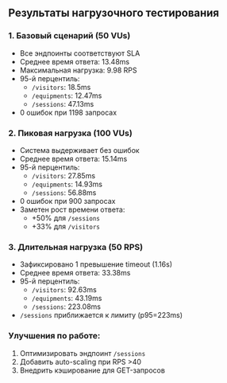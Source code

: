 ## Результаты нагрузочного тестирования

### 1. Базовый сценарий (50 VUs)
- Все эндпоинты соответствуют SLA
- Среднее время ответа: 13.48ms
- Максимальная нагрузка: 9.98 RPS
- 95-й перцентиль:
  - `/visitors`: 18.5ms
  - `/equipments`: 12.47ms
  - `/sessions`: 47.13ms
- 0 ошибок при 1198 запросах

### 2. Пиковая нагрузка (100 VUs)
- Система выдерживает без ошибок
- Среднее время ответа: 15.14ms
- 95-й перцентиль:
   - `/visitors`: 27.85ms
   - `/equipments`: 14.93ms
   - `/sessions`: 56.88ms
- 0 ошибок при 900 запросах
- Заметен рост времени ответа:
  - +50% для `/sessions`
  - +33% для `/visitors`

### 3. Длительная нагрузка (50 RPS)
- Зафиксировано 1 превышение timeout (1.16s)
- Среднее время ответа: 33.38ms
- 95-й перцентиль:
   - `/visitors`: 92.63ms
   - `/equipments`: 43.19ms
   - `/sessions`: 223.08ms
- `/sessions` приближается к лимиту (p95=223ms)

### Улучшения по работе:
1. Оптимизировать эндпоинт `/sessions`
2. Добавить auto-scaling при RPS >40
3. Внедрить кэширование для GET-запросов
